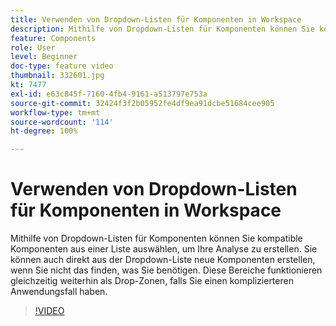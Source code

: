 ```yaml
---
title: Verwenden von Dropdown-Listen für Komponenten in Workspace
description: Mithilfe von Dropdown-Listen für Komponenten können Sie kompatible Komponenten aus einer Liste auswählen, um Ihre Analyse zu erstellen. Sie können auch direkt aus der Dropdown-Liste neue Komponenten erstellen, wenn Sie nicht das finden, was Sie benötigen. Diese Bereiche funktionieren gleichzeitig weiterhin als Drop-Zonen, falls Sie einen komplizierteren Anwendungsfall haben.
feature: Components
role: User
level: Beginner
doc-type: feature video
thumbnail: 332601.jpg
kt: 7477
exl-id: e63c845f-7160-4fb4-9161-a513797e753a
source-git-commit: 32424f3f2b05952fe4df9ea91dcbe51684cee905
workflow-type: tm+mt
source-wordcount: '114'
ht-degree: 100%

---
```


# Verwenden von Dropdown-Listen für Komponenten in Workspace

Mithilfe von Dropdown-Listen für Komponenten können Sie kompatible Komponenten aus einer Liste auswählen, um Ihre Analyse zu erstellen. Sie können auch direkt aus der Dropdown-Liste neue Komponenten erstellen, wenn Sie nicht das finden, was Sie benötigen. Diese Bereiche funktionieren gleichzeitig weiterhin als Drop-Zonen, falls Sie einen komplizierteren Anwendungsfall haben.

>[!VIDEO](https://video.tv.adobe.com/v/332601/?quality=12&learn=on)
